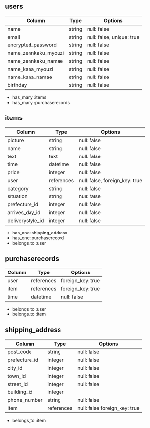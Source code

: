 ## users
| Column             | Type   | Options     |
| ------------------ | ------ | ----------- |
| name               | string | null: false |
| email              | string | null: false, unique: true |
| encrypted_password | string | null: false |
| name_zennkaku_myouzi| string | null: false |
| name_zennkaku_namae| string | null: false |
| name_kana_myouzi   | string | null: false |
| name_kana_namae    | string | null: false |
| birthday           | string | null: false |
- has_many :items
- has_many :purchaserecords

## items
| Column             | Type   | Options     |
| ------------------ | ------ | ----------- |
| picture            | string | null: false |
| name               | string | null: false |
| text               | text   | null: false |
| time               | datetime | null: false |
| price              | integer | null: false |
| user               | references | null: false, foreign_key: true|
| category           | string | null: false |
| situation          | string | null: false |
| prefecture_id      | integer | null: false |
| arrives_day_id     | integer | null: false |
| deliverystyle_id   | integer | null: false |
- has_one :shipping_address
- has_one :purchaserecord
- belongs_to :user

## purchaserecords
| Column             | Type   | Options     |
| ------------------ | ------ | ----------- |
| user               | references | foreign_key: true|
| item               | references | foreign_key: true|
| time               | datetime | null: false|
- belongs_to :user
- belongs_to :item

## shipping_address
| Column                      | Type   | Options     |
| --------------------------- | ------ | ----------- |
| post_code                   | string | null: false |
| prefecture_id               | integer | null: false |
| city_id                     | integer | null: false |
| town_id                     | integer | null: false |
| street_id                   | integer | null: false |
| building_id                 | integer |             |
| phone_number                | string | null: false |
| item                        | references | null: false foreign_key: true|
- belongs_to :item
